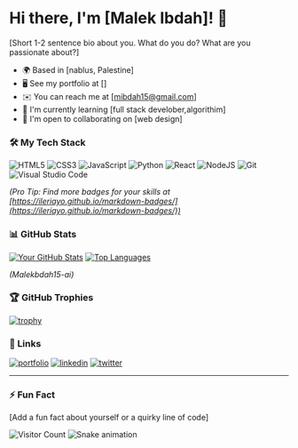 
# Hi there, I'm [Malek Ibdah]! 👋

[Short 1-2 sentence bio about you. What do you do? What are you passionate about?]
*   🌍  Based in [nablus, Palestine]
*   🖥️  See my portfolio at []
*   ✉️  You can reach me at [mibdah15@gmail.com]
*   🧠  I'm currently learning [full stack develober,algorithim]
*   🤝  I'm open to collaborating on [web design]

### 🛠️ My Tech Stack

![HTML5](https://img.shields.io/badge/html5-%23E34F26.svg?style=for-the-badge&logo=html5&logoColor=white)
![CSS3](https://img.shields.io/badge/css3-%231572B6.svg?style=for-the-badge&logo=css3&logoColor=white)
![JavaScript](https://img.shields.io/badge/javascript-%23323330.svg?style=for-the-badge&logo=javascript&logoColor=%23F7DF1E)
![Python](https://img.shields.io/badge/python-3670A0?style=for-the-badge&logo=python&logoColor=ffdd54)
![React](https://img.shields.io/badge/react-%2320232a.svg?style=for-the-badge&logo=react&logoColor=%2361DAFB)
![NodeJS](https://img.shields.io/badge/node.js-6DA55F?style=for-the-badge&logo=node.js&logoColor=white)
![Git](https://img.shields.io/badge/git-%23F05033.svg?style=for-the-badge&logo=git&logoColor=white)
![Visual Studio Code](https://img.shields.io/badge/Visual%20Studio%20Code-0078d7.svg?style=for-the-badge&logo=visual-studio-code&logoColor=white)

*(Pro Tip: Find more badges for your skills at [https://ileriayo.github.io/markdown-badges/](https://ileriayo.github.io/markdown-badges/))*

### 📊 GitHub Stats

[![Your GitHub Stats](https://github-readme-stats.vercel.app/api?username=your-username&show_icons=true&theme=radical)](https://github.com/anuraghazra/github-readme-stats)
[![Top Languages](https://github-readme-stats.vercel.app/api/top-langs/?username=your-username&layout=compact&theme=radical)](https://github.com/anuraghazra/github-readme-stats)

*(Malekbdah15-ai)*

### 🏆 GitHub Trophies

[![trophy](https://github-profile-trophy.vercel.app/?username=your-username&theme=radical&row=2&column=3)](https://github.com/ryo-ma/github-profile-trophy)

### 🔗 Links

[![portfolio](https://img.shields.io/badge/my_portfolio-000?style=for-the-badge&logo=ko-fi&logoColor=white)](https://your-portfolio-link.com/)
[![linkedin](https://img.shields.io/badge/linkedin-0A66C2?style=for-the-badge&logo=linkedin&logoColor=white)](https://www.linkedin.com/in/your-linkedin/)
[![twitter](https://img.shields.io/badge/twitter-1DA1F2?style=for-the-badge&logo=twitter&logoColor=white)](https://twitter.com/your-twitter)

---

### ⚡ Fun Fact
[Add a fun fact about yourself or a quirky line of code]

<!-- This is a hidden comment. The next two lines add a visitor counter and a snake game that eats your contributions! -->
![Visitor Count](https://komarev.com/ghpvc/?username=your-username&color=blueviolet)
![Snake animation](https://github.com/your-username/your-username/blob/output/github-contribution-grid-snake.svg)
